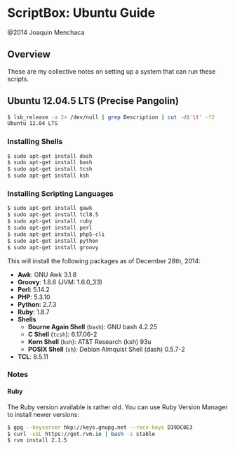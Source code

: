 # ScriptBox: Ubuntu Guide
@2014 Joaquin Menchaca

## Overview

These are my collective notes on setting up a system that can run these scripts.

## Ubuntu 12.04.5 LTS (Precise Pangolin)

```bash
$ lsb_release -a 2> /dev/null | grep Description | cut -d$'\t' -f2
Ubuntu 12.04 LTS
```

### Installing Shells

```bash
$ sudo apt-get install dash
$ sudo apt-get install bash
$ sudo apt-get install tcsh
$ sudo apt-get install ksh
```

### Installing Scripting Languages

```bash
$ sudo apt-get install gawk
$ sudo apt-get install tcl8.5
$ sudo apt-get install ruby
$ sudo apt-get install perl
$ sudo apt-get install php5-cli
$ sudo apt-get install python
$ sudo apt-get install groovy
```

This will install the following packages as of December 28th, 2014:

* **Awk**: GNU Awk 3.1.8
* **Groovy**: 1.8.6 (JVM: 1.6.0_33)
* **Perl**: 5.14.2
* **PHP**: 5.3.10
* **Python**: 2.7.3
* **Ruby**: 1.8.7
* **Shells**
  * **Bourne Again Shell** (`bash`): GNU bash 4.2.25
  * **C Shell** (`tcsh`): 6.17.06-2
  * **Korn Shell** (`ksh`): AT&T Research (ksh) 93u
  * **POSIX Shell** (`sh`): Debian Almquist Shell (dash) 0.5.7-2
* **TCL**: 8.5.11

### Notes

#### Ruby

The Ruby version available is rather old.  You can use Ruby Version Manager to install newer versions:

```Bash
$ gpg --keyserver hkp://keys.gnupg.net --recv-keys D39DC0E3
$ curl -sSL https://get.rvm.io | bash -s stable
$ rvm install 2.1.5
```
